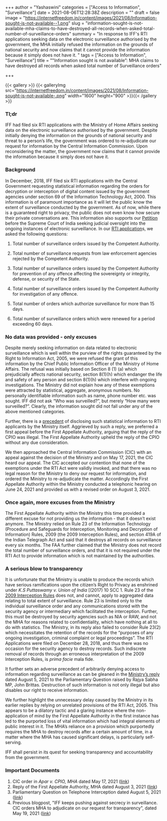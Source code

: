 +++
author = "Yashaswini"
categories = ["Access to Information", "Surveillance"]
date = 2021-08-06T12:28:38Z
description = ""
draft = false
image = "https://internetfreedom.in/content/images/2021/08/Information-sought-is-not-available--1.png"
slug = "information-sought-is-not-available-mha-claims-to-have-destroyed-all-records-when-asked-total-number-of-surveillance-orders"
summary = "In response to IFF's RTI applications seeking data on the electronic surveillance authorised by the government, the MHA initially refused the information on the grounds of national security and now claims that it cannot provide the information because it simply does not have it. "
tags = ["Access to Information", "Surveillance"]
title = "\"Information sought is not available”: MHA claims to have destroyed all records when asked total number of Surveillance orders"

+++


{{< gallery >}}
{{< galleryImg  src="https://internetfreedom.in/content/images/2021/08/Information-sought-is-not-available-.png" width="1600" height="900" >}}{{< /gallery >}}

>>>> <form><script src="https://checkout.razorpay.com/v1/payment-button.js" data-payment_button_id="pl_HLkgeWGQLMuddp" async> </script> </form>

### Tl;dr

IFF had filed six RTI applications with the Ministry of Home Affairs seeking data  on the electronic surveillance authorised by the government. Despite initially denying the information on the grounds of national security and threat to a person’s life, the government was ordered to re-adjudicate our request for information by the Central Information Commission. Upon reconsidering the matter, the government now claims that it cannot provide the information because it simply does not have it.

### Background

In December, 2018, IFF filed six RTI applications with the Central Government requesting  statistical information regarding the orders for decryption or interception of digital content issued by the government agencies under section 69 of the Information Technology Act, 2000. This information is of paramount importance as it will let the public know the extent of surveillance conducted by the government. As of now, while there is a guaranteed right to privacy, the public does not even know how secure their private conversations are. This information also supports our [Petition](https://internetfreedom.in/iff-files-rejoinder-in-pil-seeking-surveillance-reform/) before the Supreme Court of India seeking judicial oversight into the ongoing instances of electronic surveillance. In our [RTI application](https://docs.google.com/document/d/1fu_q9HK83a-HrxLjPB-8Io5BKvRcjjkwxYtZT5E84aI/edit)s, we asked the following questions:

1. Total number of surveillance orders issued by the Competent Authority.

2. Total number of surveillance requests from law enforcement agencies rejected by the Competent Authority.

3. Total number of surveillance orders issued by the Competent Authority for prevention of any offence affecting the sovereignty or integrity, defense, or security of the State.

4. Total number of surveillance orders issued by the Competent Authority for investigation of any offence.

5. Total number of orders which authorize surveillance for more than 15 days.

6. Total number of surveillance orders which were renewed for a period exceeding 60 days.

### No data was provided - only excuses

Despite merely seeking information on data related to electronic surveillance which is well within the purview of the rights guaranteed by the Right to Information Act, 2005, we were refused the grant of this information by the Chief Public Information Officer of the Ministry of Home Affairs. The refusal was initially based on Section 8 (1) (a) which prejudicially affects national security, section 8(1)(h) which endanger the life and safety of any person and  section 8(1)(h) which interfere with ongoing investigations. The Ministry did not explain how any of these exemptions were attracted by statistical, aggregate, anonymous numbers. No personally identifiable information such as name, phone number etc. was sought. IFF did not ask “Who was surveilled?”, but merely “How many were surveilled?”. Clearly, the information sought did not fall under any of the above mentioned categories.

Further, there is a [precedent](https://www.hindustantimes.com/india/govt-orders-5-000-call-interception-per-month-on-justified-grounds/story-aCUYyWWo9hX8PTOwH58b9I.html) of disclosing such statistical information to RTI applicants by the Ministry itself.  Aggrieved by such a reply, we preferred a first appeal before the First Appellate Authority, arguing that the reply of the CPIO was illegal. The First Appellate Authority upheld the reply of the CPIO without any due consideration.

We then approached the Central Information Commission (CIC) with an appeal against the decision of the Ministry and on May 17, 2021, the CIC heard our appeal.  The CIC accepted our contention that none of the exemptions under the RTI Act were validly invoked, and that there was no legal reason for the Ministry to deny our request for information, and ordered the Ministry to re-adjudicate the matter. Accordingly the First Appellate Authority within the Ministry conducted a telephonic hearing on June 24, 2021 and provided us with a revised order on August 3, 2021.

### Once again, more excuses from the Ministry

The First Appellate Authority within the Ministry this time provided a different excuse for not providing us the information - that it doesn’t exist anymore. The Ministry relied  on Rule 23 of the Information Technology (Procedure and Safeguards for Interception, Monitoring and Decryption of Information) Rules, 2009  (the 2009 Interception Rules), and section 419A of the Indian Telegraph Act and said that it destroys all records on surveillance every six months. The FAA further claimed that the Ministry does not record the total number of surveillance orders, and that it is not required under the RTI Act to provide information which is not maintained by the authorities.

### A serious blow to transparency

It is unfortunate that the Ministry is unable to produce the records which have serious ramifications upon the citizen’s Right to Privacy as enshrined under _K.S Puttaswamy v. Union of India_ [(2017) 10 SCC 1.  Rule 23 of the [2009 Interception Rules](https://cis-india.org/internet-governance/resources/it-procedure-and-safeguards-for-interception-monitoring-and-decryption-of-information-rules-2009) does not, and cannot, apply to aggregated data relating to total extent of surveillance. Rule 23 is limited only to the individual surveillance order and any communications stored with the security agency or intermediary which facilitated the interception. Further, this must be destroyed by security agencies such as NIA or RAW, and not the MHA  for reasons related to confidentiality, which have nothing at all to do with statistics.  The Ministry, in its reply also failed to consider Rule 23(2) which necessitates the retention of the records for the “purposes of any ongoing investigation, criminal complaint or legal proceedings”. The RTI Applications were filed on December 28, 2018, and thus there was no occasion for the security agency to destroy records. Such indiscrete removal of records through an erroneous interpretation of the 2009 Interception Rules, is _prima facie_ mala fide.

It further sets an adverse precedent of arbitrarily denying access to information regarding surveillance as can be gleaned in the [Ministry’s reply](https://www.tribuneindia.com/news/nation/dont-maintain-record-of-phone-interceptions-centre-293882) dated August 5, 2021 to the Parliamentary Question raised by Rajya Sabha MP, John Brittas. Destruction of such information is not only illegal but also disables our right to receive information.

We further highlight the unnecessary delay caused by the Ministry in its earlier replies by relying on unrelated provisions of the RTI Act, 2005.  This appears to be a dilatory tactic and a glaring instance where the non-application of mind by the First Appellate Authority in the first instance has led to the purported loss of vital information which had integral elements of public interest in it. The MHA’s reliance on a provision which purportedly requires the MHA to destroy records after a certain amount of time, in a matter where the MHA has caused significant delays, is particularly self-serving.

IFF shall persist in its quest for seeking transparency and accountability from the government.

### Important Documents

1. CIC order in _Apar v. CPIO, MHA_ dated May 17, 2021 ([link](https://drive.google.com/file/d/1wfSoI7LMcw9tQbsg1MoBpflj2h6UPIUu/view?usp=sharing))
2. Reply of the First Appellate Authority, MHA dated August 3, 2021 ([link](https://drive.google.com/file/d/1u0i2kxhRI9Sb9vFtsAY_1hMf7CRfPqPL/view?usp=sharing))
3. Parliamentary Question on Telephone Interception dated August 5, 2021 ([link](https://pqars.nic.in/annex/254/AU1937.pdf))
4. Previous blogpost, "IFF keeps pushing against secrecy in surveillance. CIC orders MHA to adjudicate on our request for transparency", dated May 19, 2021 ([link](https://internetfreedom.in/iff-keeps-pushing-against-secrecy-in-surveillance-cic-orders-mha-to-adjudicate-on-our-request-for-transparency/))

> > > <form><script src="https://cdn.razorpay.com/static/widget/subscription-button.js" data-subscription_button_id="pl_HLk5qU1K35hmPH" data-button_theme="brand-color" async> </script> </form>
















